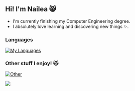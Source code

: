 ## Hi! I'm Nailea :smile_cat:

- I'm currently finishing my Computer Engineering degree.
- I absolutely love learning and discovering new things ✨.

### Languages 

[![My Languages](https://skillicons.dev/icons?i=ts,js,cpp,py,ruby)](https://skillicons.dev)

### Other stuff I enjoy! :kissing_cat:

[![Other](https://skillicons.dev/icons?i=phpstorm,github,notion,sketchup,unity)](https://skillicons.dev)

<img src="https://64.media.tumblr.com/57adab7dbdd8230fd09bd74799c87005/da6c67250796059c-ef/s1280x1920/eaeba598a8bc1e5c920eaa57fa9be2b0afe26d5d.png">
